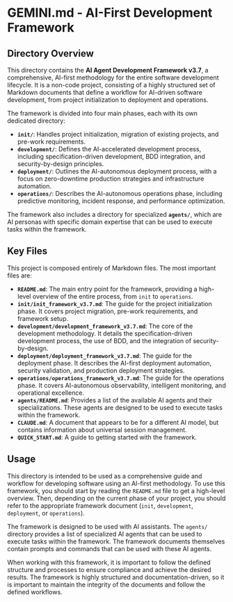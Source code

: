# GEMINI.md - AI-First Development Framework

## Directory Overview

This directory contains the **AI Agent Development Framework v3.7**, a comprehensive, AI-first methodology for the entire software development lifecycle. It is a non-code project, consisting of a highly structured set of Markdown documents that define a workflow for AI-driven software development, from project initialization to deployment and operations.

The framework is divided into four main phases, each with its own dedicated directory:

*   **`init/`**: Handles project initialization, migration of existing projects, and pre-work requirements.
*   **`development/`**: Defines the AI-accelerated development process, including specification-driven development, BDD integration, and security-by-design principles.
*   **`deployment/`**: Outlines the AI-autonomous deployment process, with a focus on zero-downtime production strategies and infrastructure automation.
*   **`operations/`**: Describes the AI-autonomous operations phase, including predictive monitoring, incident response, and performance optimization.

The framework also includes a directory for specialized **`agents/`**, which are AI personas with specific domain expertise that can be used to execute tasks within the framework.

## Key Files

This project is composed entirely of Markdown files. The most important files are:

*   **`README.md`**: The main entry point for the framework, providing a high-level overview of the entire process, from `init` to `operations`.
*   **`init/init_framework_v3.7.md`**: The guide for the project initialization phase. It covers project migration, pre-work requirements, and framework setup.
*   **`development/development_framework_v3.7.md`**: The core of the development methodology. It details the specification-driven development process, the use of BDD, and the integration of security-by-design.
*   **`deployment/deployment_framework_v3.7.md`**: The guide for the deployment phase. It describes the AI-first deployment automation, security validation, and production deployment strategies.
*   **`operations/operations_framework_v3.7.md`**: The guide for the operations phase. It covers AI-autonomous observability, intelligent monitoring, and operational excellence.
*   **`agents/README.md`**: Provides a list of the available AI agents and their specializations. These agents are designed to be used to execute tasks within the framework.
*   **`CLAUDE.md`**: A document that appears to be for a different AI model, but contains information about universal session management.
*   **`QUICK_START.md`**: A guide to getting started with the framework.

## Usage

This directory is intended to be used as a comprehensive guide and workflow for developing software using an AI-first methodology. To use this framework, you should start by reading the `README.md` file to get a high-level overview. Then, depending on the current phase of your project, you should refer to the appropriate framework document (`init`, `development`, `deployment`, or `operations`).

The framework is designed to be used with AI assistants. The `agents/` directory provides a list of specialized AI agents that can be used to execute tasks within the framework. The framework documents themselves contain prompts and commands that can be used with these AI agents.

When working with this framework, it is important to follow the defined structure and processes to ensure compliance and achieve the desired results. The framework is highly structured and documentation-driven, so it is important to maintain the integrity of the documents and follow the defined workflows.
